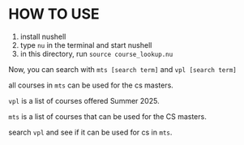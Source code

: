 # HOW TO USE
1. install nushell
2. type `nu` in the terminal and start nushell
3. in this directory, run `source course_lookup.nu`

Now, you can search with `mts [search term]` and `vpl [search term]`

all courses in `mts` can be used for the cs masters.

`vpl` is a list of courses offered Summer 2025.

`mts` is a list of courses that can be used for the CS masters.

search `vpl` and see if it can be used for cs in `mts`.